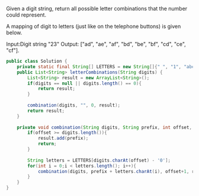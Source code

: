 Given a digit string, return all possible letter combinations that the number could represent.

A mapping of digit to letters (just like on the telephone buttons) is given below.

Input:Digit string "23"
Output: ["ad", "ae", "af", "bd", "be", "bf", "cd", "ce", "cf"].

```java
public class Solution {
    private static final String[] LETTERS = new String[]{" ", "1", "abc", "def", "ghi", "jkl", "mno", "pqrs", "tuv", "wxyz"};
    public List<String> letterCombinations(String digits) {
        List<String> result = new ArrayList<String>();
        if(digits == null || digits.length() == 0){
            return result;
        }
        
        combination(digits, "", 0, result);
        return result;
    }
    
    private void combination(String digits, String prefix, int offset, List<String> result){
        if(offset >= digits.length()){
            result.add(prefix);
            return;
        }
        
        String letters = LETTERS[digits.charAt(offset) - '0'];
        for(int i = 0;i < letters.length(); i++){
            combination(digits, prefix + letters.charAt(i), offset+1, result);
        }
    }
}
```
